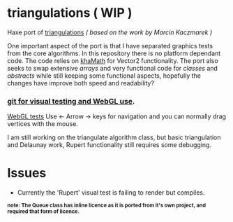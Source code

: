 # triangulations ( WIP )

Haxe port of [triangulations](https://github.com/mkacz91/Triangulations) *( based on the work by Marcin Kaczmarek )*

One important aspect of the port is that I have separated graphics tests from the core algorithms. In this repository there is no platform dependant code.  The code relies on [khaMath](https://github.com/nanjizal/khaMath) for Vector2 functionality. The port also seeks to swap extensive *arrays* and very functional code for *classes* and *abstracts* while still keeping some functional aspects, hopefully the changes have improve both speed and readability?

### [git for visual testing and WebGL use](https://github.com/nanjizal/triangulationsWebGLtest).

[WebGL tests](https://rawgit.com/nanjizal/triangulationsWebGLtest/master/index.html) 
Use <- Arrow -> keys for navigation and you can normally drag vertices with the mouse.

I am still working on the triangulate algorithm class, but basic triangulation and Delaunay work, Rupert functionality still requires some debugging.

# Issues
 - Currently the 'Rupert' visual test is failing to render but compiles.



<sup>**note:  The Queue class has inline licence as it is ported from it's own project, and required that form of licence.**</sup>
